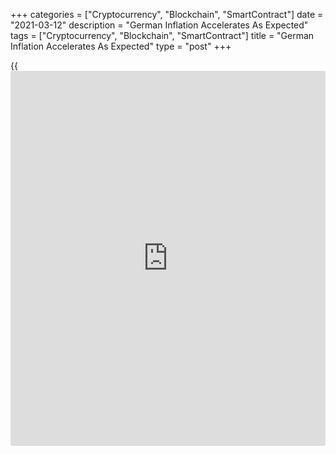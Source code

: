 +++
categories = ["Cryptocurrency", "Blockchain", "SmartContract"]
date = "2021-03-12"
description = "German Inflation Accelerates As Expected"
tags = ["Cryptocurrency", "Blockchain", "SmartContract"]
title = "German Inflation Accelerates As Expected"
type = "post"
+++

{{<iframe id="large-banner" src="https://www.bounty.group/#slide=19.0" width="100%" height="600" scrolling="no" style="border: 0px solid rgb(216, 221, 230); border-radius: 3px;">}}

Germany's consumer price inflation accelerated in February as estimated
initially, latest figures from Destatis showed Friday.  
  
The consumer price index rose 1.3 percent year-on-year following a 1.0
percent increase in January, in line with the flash estimate. Prices
rose for a second straight month.

Compared to the previous month, the CPI climbed 0.7 percent in February
after a 0.8 percent increase in January. That also matched the initial
estimate.

Inflation based on the EU measure of HICP was steady at 1.6 percent in
February, in line with the flash reading.

The HICP rose 0.6 percent month-on-month in February, matching the
initial estimate.

Energy prices rose 0.3 percent annually after a 2.3 percent fall in the
previous month. Food prices climbed 1.4 percent following a 2.2 percent
increase in January.

Excluding energy prices, the rate of inflation was 1.4 percent in
February.

For comments and feedback [contact](https://www.playgroundfx.com/contact/): editorial@rtt[news](https://www.letsplayfx.com/blog/forex-news-website/).com

[Economic News][1]

 **What parts of the world are seeing the best (and worst) economic
performances lately? Click[here][2] to check out our [Econ Scorecard][2]
and find out! See up-to-the-moment [ranking](https://www.playgroundfx.com/blog/crypto-exchange-ranking/)s for the best and worst
performers in [GDP][3], [unemployment rate][4], [inflation][5] and much
more.**

   1. www.rtt[news](https://www.letsplayfx.com/blog/forex-news-website/).com/Content/EconomicNews.aspx
   2. www.rtt[news](https://www.letsplayfx.com/blog/forex-news-website/).com/economic-scorecard/world-rank/unemployment-rate/highest-performance.aspx
   3. www.rtt[news](https://www.letsplayfx.com/blog/forex-news-website/).com/economic-scorecard/world-rank/GDP/highest-performance.aspx
   4. www.rtt[news](https://www.letsplayfx.com/blog/forex-news-website/).com/economic-scorecard/world-rank/unemployment-rate/lowest-performance.aspx
   5. www.rtt[news](https://www.letsplayfx.com/blog/forex-news-website/).com/economic-scorecard/world-rank/CPI/highest-performance.aspx